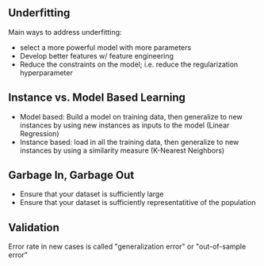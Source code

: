 ## Underfitting

Main ways to address underfitting:
- select a more powerful model with more parameters
- Develop better features w/ feature engineering
- Reduce the constraints on the model; i.e. reduce the regularization hyperparameter


## Instance vs. Model Based Learning
- Model based: Build a model on training data, then generalize to new instances by using new instances as inputs to the model (Linear Regression)
- Instance based: load in all the training data, then generalize to new instances by using a similarity measure (K-Nearest Neighbors)

## Garbage In, Garbage Out
- Ensure that your dataset is sufficiently large
- Ensure that your dataset is sufficiently representatitive of the population

## Validation

Error rate in new cases is called "generalization error" or "out-of-sample error"




